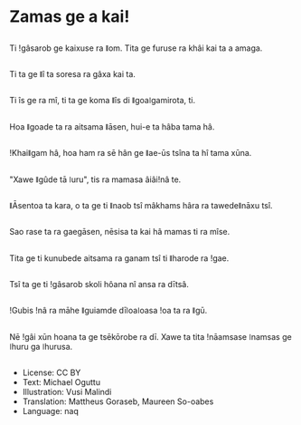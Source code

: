 # Zamas ge a kai!

##
Ti ǃgâsarob ge kaixuse ra ǁom. Tita ge furuse ra khâi kai ta a amaga.

##
Ti ta ge ǁî ta soresa ra gâxa kai ta.

##
Ti îs ge ra mî, ti ta ge koma ǁîs di ǁgoaǀgamirota, ti.

##
Hoa ǁgoade ta ra aitsama ǁāsen, hui-e ta hâba tama hâ.

##
ǃKhaiǁgam hâ, hoa ham ra sē hân ge ǁae-ūs tsîna ta hî tama xūna.

##
"Xawe ǁgûde tā ǀuru", tis ra mamasa âiâiǃnâ te.

##
ǁĀsentoa ta kara, o ta ge ti ǁnaob tsî mâkhams hâra ra tawedeǁnāxu tsî.

##
Sao rase ta ra gaegāsen, nēsisa ta kai hâ mamas ti ra mîse.

##
Tita ge ti kunubede aitsama ra ganam tsî ti ǁharode ra ǃgae.

##
Tsî ta ge ti ǃgâsarob skoli hôana nî ansa ra dītsâ.

##
ǃGubis ǃnâ ra māhe ǁguiamde dīǀoaǀoasa ǃoa ta ra ǁgū.

##
Nē ǃgâi xūn hoana ta ge tsēkōrobe ra dī. Xawe ta tita ǃnāamsase ǀnamsas ge ǀhuru ga ǀhurusa.

##
* License: CC BY
* Text: Michael Oguttu
* Illustration: Vusi Malindi
* Translation: Mattheus Goraseb, Maureen So-oabes
* Language: naq
